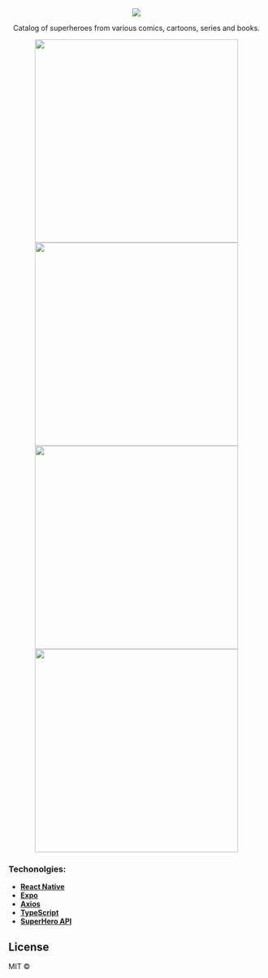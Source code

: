 <center>
  <img src="./assets/icon.png"/>
  
  <p align="center">
  Catalog of superheroes from various comics, cartoons, series and books.</p>

  <img src="./.github/01.jpeg" width="400"/>
  <img src="./.github/02.jpeg" width="400"/>
  <img src="./.github/03.jpeg" width="400"/>
  <img src="./.github/04.jpeg" width="400"/>
</center>

### Techonolgies:
- **[React Native](https://reactnative.dev/)**
- **[Expo](https://expo.io/learn)**
- **[Axios](https://github.com/axios/axios)**
- **[TypeScript](https://www.typescriptlang.org/)**
- **[SuperHero API](https://superheroapi.com/)**

## License

MIT &copy;
